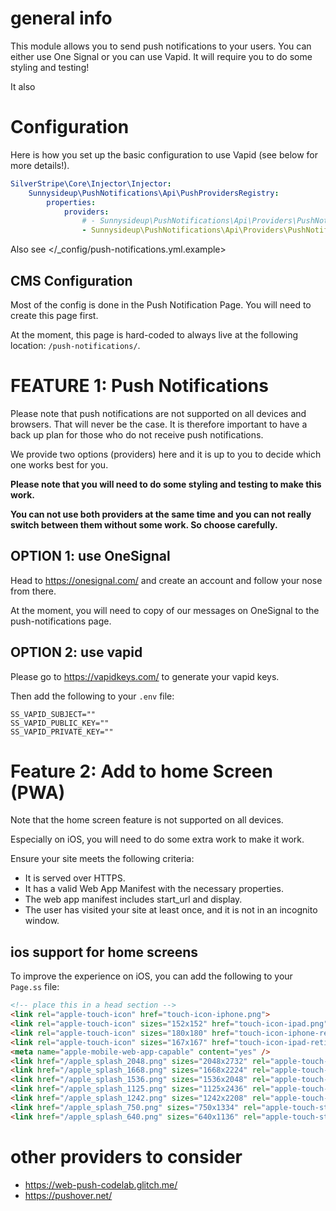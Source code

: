 
# general info

This module allows you to send push notifications to your users.
You can either use One Signal or you can use Vapid.
It will require you to do some styling and testing!

It also

# Configuration

Here is how you set up the basic configuration to use Vapid (see below for more details!).

```yml
SilverStripe\Core\Injector\Injector:
    Sunnysideup\PushNotifications\Api\PushProvidersRegistry:
        properties:
            providers:
                # - Sunnysideup\PushNotifications\Api\Providers\PushNotificationEmail
                - Sunnysideup\PushNotifications\Api\Providers\PushNotificationVapid
```

Also see </_config/push-notifications.yml.example>

## CMS Configuration

Most of the config is done in the Push Notification Page.  You will need to create this page first.

At the moment, this page is hard-coded to always live at the following location:  `/push-notifications/`.

# FEATURE 1: Push Notifications

Please note that push notifications are not supported on all devices and browsers. That will never be the case.
It is therefore important to have a back up plan for those who do not receive push notifications.

We provide two options (providers) here and it is up to you to decide which one works best for you.

**Please note that you will need to do some styling and testing to make this work.**

**You can not use both providers at the same time and you can not really switch between them without some work. So choose carefully.**

## OPTION 1: use OneSignal

Head to <https://onesignal.com/> and create an account and follow your nose from there.

At the moment, you will need to copy of our messages on OneSignal to the push-notifications page.

## OPTION 2: use vapid

Please go to <https://vapidkeys.com/> to generate your vapid keys.

Then add the following to your `.env` file:

```env
SS_VAPID_SUBJECT=""
SS_VAPID_PUBLIC_KEY=""
SS_VAPID_PRIVATE_KEY=""
```

# Feature 2: Add to home Screen (PWA)

Note that the home screen feature is not supported on all devices.

Especially on iOS, you will need to do some extra work to make it work.

Ensure your site meets the following criteria:

- It is served over HTTPS.
- It has a valid Web App Manifest with the necessary properties.
- The web app manifest includes start_url and display.
- The user has visited your site at least once, and it is not in an incognito window.

## ios support for home screens

To improve the experience on iOS, you can add the following to your `Page.ss` file:

```html
<!-- place this in a head section -->
<link rel="apple-touch-icon" href="touch-icon-iphone.png">
<link rel="apple-touch-icon" sizes="152x152" href="touch-icon-ipad.png">
<link rel="apple-touch-icon" sizes="180x180" href="touch-icon-iphone-retina.png">
<link rel="apple-touch-icon" sizes="167x167" href="touch-icon-ipad-retina.png">
<meta name="apple-mobile-web-app-capable" content="yes" />
<link href="/apple_splash_2048.png" sizes="2048x2732" rel="apple-touch-startup-image" />
<link href="/apple_splash_1668.png" sizes="1668x2224" rel="apple-touch-startup-image" />
<link href="/apple_splash_1536.png" sizes="1536x2048" rel="apple-touch-startup-image" />
<link href="/apple_splash_1125.png" sizes="1125x2436" rel="apple-touch-startup-image" />
<link href="/apple_splash_1242.png" sizes="1242x2208" rel="apple-touch-startup-image" />
<link href="/apple_splash_750.png" sizes="750x1334" rel="apple-touch-startup-image" />
<link href="/apple_splash_640.png" sizes="640x1136" rel="apple-touch-startup-image" />
```

# other providers to consider

- <https://web-push-codelab.glitch.me/>
- <https://pushover.net/>
